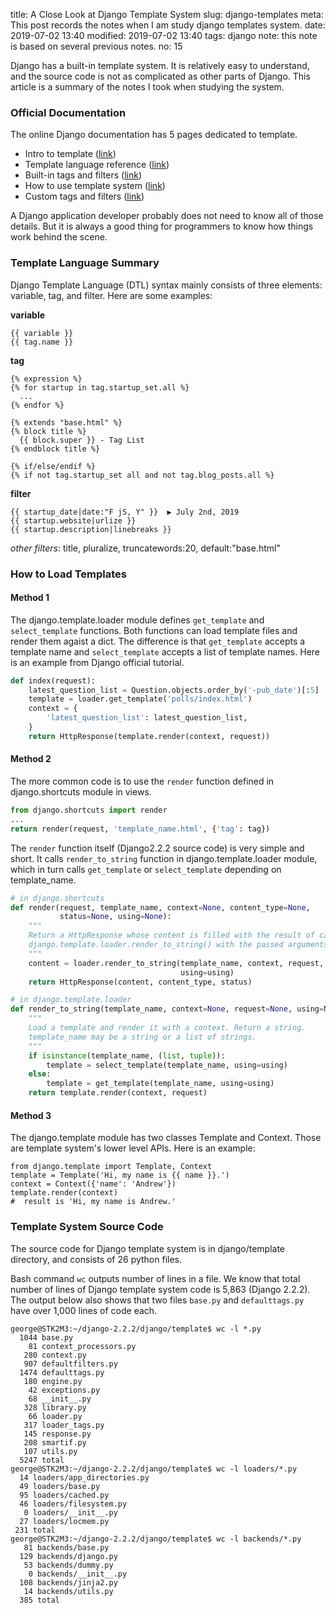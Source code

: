 title: A Close Look at Django Template System
slug: django-templates
meta: This post records the notes when I am study django templates system.
date: 2019-07-02 13:40
modified: 2019-07-02 13:40 
tags: django
note: this note is based on several previous notes. 
no: 15


Django has a built-in template system. It is relatively easy to understand, and 
the source code is not as complicated as other parts of Django. This article is 
a summary of the notes I took  when studying the system. 

### Official Documentation

The online Django documentation has 5 pages dedicated to template. 

* Intro to template ([link](https://docs.djangoproject.com/en/2.2/topics/templates/))
* Template language reference ([link](https://docs.djangoproject.com/en/2.2/ref/templates/language/)) 
* Built-in tags and filters ([link](https://docs.djangoproject.com/en/2.2/ref/templates/builtins/)) 
* How to use template system ([link](https://docs.djangoproject.com/en/2.2/ref/templates/api/))
* Custom tags and filters ([link](https://docs.djangoproject.com/en/2.2/howto/custom-template-tags/))

A Django application developer probably does not need to know all of those details. 
But it is always a good thing for programmers to know how things work behind the scene. 
 

### Template Language Summary

Django Template Language (DTL) syntax mainly consists of three elements: variable, 
tag, and filter. Here are some examples:

**variable**

```
{{ variable }}
{{ tag.name }}
```

**tag**

```
{% expression %}
{% for startup in tag.startup_set.all %}
  ...
{% endfor %}

{% extends "base.html" %}
{% block title %}
  {{ block.super }} - Tag List
{% endblock title %}

{% if/else/endif %}
{% if not tag.startup_set all and not tag.blog_posts.all %}
```

**filter**

```
{{ startup_date|date:"F jS, Y" }}  ▶ July 2nd, 2019
{{ startup.website|urlize }}
{{ startup.description|linebreaks }}
```
*other filters*:  title, pluralize, truncatewords:20, default:"base.html"


### How to Load Templates

#### Method 1

The django.template.loader module defines `get_template` and `select_template` 
functions. Both functions can load template files and render them agaist a dict. 
The difference is that `get_template` accepts a template name and 
`select_template` accepts a list of template names. Here is an example from 
Django official tutorial. 

```python
def index(request):
    latest_question_list = Question.objects.order_by('-pub_date')[:5]
    template = loader.get_template('polls/index.html')
    context = {
        'latest_question_list': latest_question_list,
    }
    return HttpResponse(template.render(context, request))
```

#### Method 2

The more common code is to use the `render` function defined in django.shortcuts 
module in views.  

```python
from django.shortcuts import render
...
return render(request, 'template_name.html', {'tag': tag})
```

The `render` function itself (Django2.2.2 source code) is very simple and short. 
It calls `render_to_string` function in django.template.loader module, which in 
turn calls `get_template` or `select_template` depending on template_name. 

```python
# in django.shortcuts
def render(request, template_name, context=None, content_type=None, 
           status=None, using=None):
    """
    Return a HttpResponse whose content is filled with the result of calling
    django.template.loader.render_to_string() with the passed arguments.
    """
    content = loader.render_to_string(template_name, context, request, 
                                      using=using)
    return HttpResponse(content, content_type, status)

# in django.template.loader 
def render_to_string(template_name, context=None, request=None, using=None):
    """
    Load a template and render it with a context. Return a string.
    template_name may be a string or a list of strings.
    """
    if isinstance(template_name, (list, tuple)):
        template = select_template(template_name, using=using)
    else:
        template = get_template(template_name, using=using)
    return template.render(context, request)

```

#### Method 3

The django.template module has two classes Template and Context. Those 
are template system's lower level APIs. Here is an example:

```
from django.template import Template, Context
template = Template('Hi, my name is {{ name }}.')
context = Context({'name': 'Andrew'})
template.render(context)
#  result is 'Hi, my name is Andrew.'

```

### Template System Source Code

The source code for Django template system is in django/template directory, and 
consists of 26 python files. 

Bash command `wc` outputs number of lines in a file. We know that total number 
of lines of Django template system code is 5,863 (Django 2.2.2). The output 
below also shows that two files `base.py` and `defaulttags.py` have over 1,000 
lines of code each. 

```
george@STK2M3:~/django-2.2.2/django/template$ wc -l *.py
  1044 base.py
    81 context_processors.py
   280 context.py
   907 defaultfilters.py
  1474 defaulttags.py
   180 engine.py
    42 exceptions.py
    68 __init__.py
   328 library.py
    66 loader.py
   317 loader_tags.py
   145 response.py
   208 smartif.py
   107 utils.py
  5247 total
george@STK2M3:~/django-2.2.2/django/template$ wc -l loaders/*.py
  14 loaders/app_directories.py
  49 loaders/base.py
  95 loaders/cached.py
  46 loaders/filesystem.py
   0 loaders/__init__.py
  27 loaders/locmem.py
 231 total
george@STK2M3:~/django-2.2.2/django/template$ wc -l backends/*.py
   81 backends/base.py
  129 backends/django.py
   53 backends/dummy.py
    0 backends/__init__.py
  108 backends/jinja2.py
   14 backends/utils.py
  385 total

```



